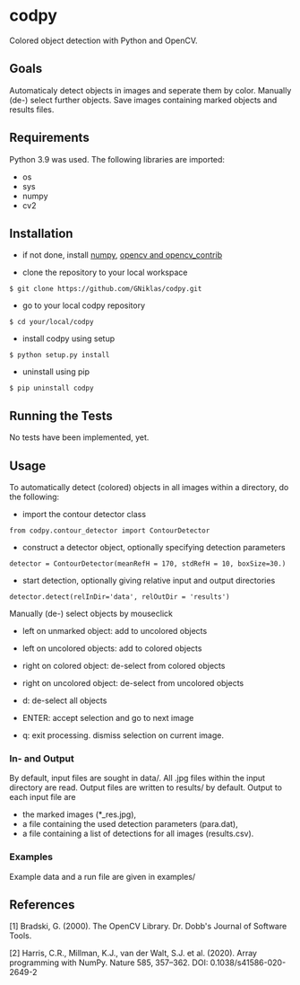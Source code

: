 # codpy

Colored object detection with Python and OpenCV.

## Goals

Automaticaly detect objects in images and seperate them by color. Manually (de-) select further objects.
Save images containing marked objects and results files.

## Requirements

Python 3.9 was used. The following libraries are imported:

* os
* sys
* numpy
* cv2

## Installation

* if not done, install [numpy](https://numpy.org/install/), [opencv and opencv_contrib](https://docs.opencv.org/4.5.2/df/d65/tutorial_table_of_content_introduction.html)

* clone the repository to your local workspace

```
$ git clone https://github.com/GNiklas/codpy.git
```

* go to your local codpy repository

```
$ cd your/local/codpy
```

* install codpy using setup

```
$ python setup.py install
```

* uninstall using pip

```
$ pip uninstall codpy
```

## Running the Tests

No tests have been implemented, yet.

## Usage

To automatically detect (colored) objects in all images within a directory, do the following:

* import the contour detector class

```
from codpy.contour_detector import ContourDetector
```

* construct a detector object, optionally specifying detection parameters

```
detector = ContourDetector(meanRefH = 170, stdRefH = 10, boxSize=30.)
```

* start detection, optionally giving relative input and output directories

```
detector.detect(relInDir='data', relOutDir = 'results')
```

Manually (de-) select objects by mouseclick

* left on unmarked object: add to uncolored objects

* left on uncolored objects: add to colored objects

* right on colored object: de-select from colored objects

* right on uncolored object: de-select from uncolored objects

* d: de-select all objects

* ENTER: accept selection and go to next image

* q: exit processing. dismiss selection on current image.

### In- and Output

By default, input files are sought in data/. All .jpg files within the input directory are read. Output files are written to results/ by default. Output to each input file are 

* the marked images (*_res.jpg), 
* a file containing the used detection parameters (para.dat),
* a file containing a list of detections for all images (results.csv).

### Examples

Example data and a run file are given in examples/

## References

<a id="1">[1]</a> 
Bradski, G. (2000).
The OpenCV Library.
Dr. Dobb's Journal of Software Tools.

<a id="2">[2]</a>
Harris, C.R., Millman, K.J., van der Walt, S.J. et al. (2020).
Array programming with NumPy.
Nature 585, 357–362.
DOI: 0.1038/s41586-020-2649-2
